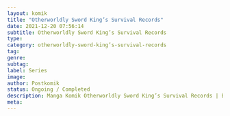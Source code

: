 ```yaml
---
layout: komik
title: "Otherworldly Sword King’s Survival Records"
date: 2021-12-20 07:56:14
subtitle: Otherworldly Sword King’s Survival Records
type: 
category: otherworldly-sword-king’s-survival-records
tag: 
genre: 
subtag: 
label: Series
image: 
author: Postkomik
status: Ongoing / Completed
description: Manga Komik Otherworldly Sword King’s Survival Records | Bahasa Indonesia
meta: 
---
```

